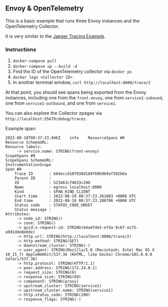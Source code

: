 ## Envoy & OpenTelemetry

This is a basic example that runs three Envoy instances and the OpenTelemetry Collector.

It is very similar to the [Jaeger Tracing Example](https://www.envoyproxy.io/docs/envoy/latest/start/sandboxes/jaeger_tracing).

### Instructions

1. `docker-compose pull`
2. `docker-compose up --build -d`
3. Find the ID of the OpenTelemetry collector via `docker ps`
4. `docker logs <Collector ID>`
5. In another terminal window, `curl http://localhost:8000/trace/2`


At that point, you should see spans being exported from the Envoy instances,
including one from the `front-envoy`, one from `service1-inbound`, one from
`service1-outbound`, and one from `service2`.

You can also explore the Collector zpages via `http://localhost:55679/debug/tracez`.

Example span:

```
2022-08-18T00:37:23.946Z	info	ResourceSpans #0
Resource SchemaURL:
Resource labels:
     -> service.name: STRING(front-envoy)
ScopeSpans #0
ScopeSpans SchemaURL:
InstrumentationScope
Span #0
    Trace ID       : b64eccd10f938d188f60b9b9af592b8a
    Parent ID      :
    ID             : 523463cf4033c290
    Name           : egress localhost:8000
    Kind           : SPAN_KIND_CLIENT
    Start time     : 2022-08-18 00:37:23.261083 +0000 UTC
    End time       : 2022-08-18 00:37:23.288706 +0000 UTC
    Status code    : STATUS_CODE_UNSET
    Status message :
Attributes:
     -> node_id: STRING()
     -> zone: STRING()
     -> guid:x-request-id: STRING(64a47de5-efda-9c6f-a175-a9d1dde8e0de)
     -> http.url: STRING(http://localhost:8000/trace/2)
     -> http.method: STRING(GET)
     -> downstream_cluster: STRING(-)
     -> user_agent: STRING(Mozilla/5.0 (Macintosh; Intel Mac OS X 10_15_7) AppleWebKit/537.36 (KHTML, like Gecko) Chrome/103.0.0.0 Safari/537.36)
     -> http.protocol: STRING(HTTP/1.1)
     -> peer.address: STRING(172.24.0.1)
     -> request_size: STRING(0)
     -> response_size: STRING(89)
     -> component: STRING(proxy)
     -> upstream_cluster: STRING(service1)
     -> upstream_cluster.name: STRING(service1)
     -> http.status_code: STRING(200)
     -> response_flags: STRING(-)
```
